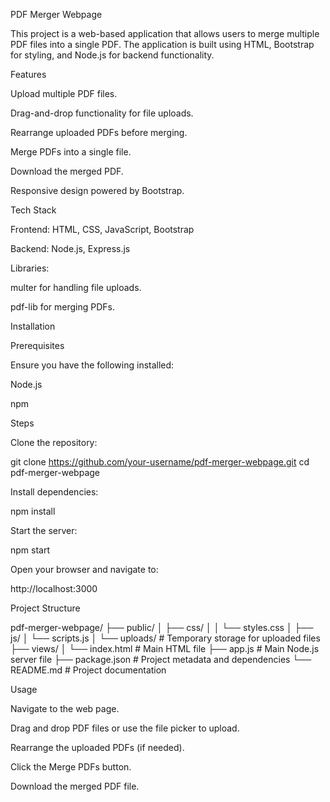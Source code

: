 PDF Merger Webpage

This project is a web-based application that allows users to merge multiple PDF files into a single PDF. The application is built using HTML, Bootstrap for styling, and Node.js for backend functionality.

Features

Upload multiple PDF files.

Drag-and-drop functionality for file uploads.

Rearrange uploaded PDFs before merging.

Merge PDFs into a single file.

Download the merged PDF.

Responsive design powered by Bootstrap.

Tech Stack

Frontend: HTML, CSS, JavaScript, Bootstrap

Backend: Node.js, Express.js

Libraries:

multer for handling file uploads.

pdf-lib for merging PDFs.

Installation

Prerequisites

Ensure you have the following installed:

Node.js

npm

Steps

Clone the repository:

git clone https://github.com/your-username/pdf-merger-webpage.git
cd pdf-merger-webpage

Install dependencies:

npm install

Start the server:

npm start

Open your browser and navigate to:

http://localhost:3000

Project Structure

pdf-merger-webpage/
├── public/
│   ├── css/
│   │   └── styles.css
│   ├── js/
│       └── scripts.js
│   └── uploads/          # Temporary storage for uploaded files
├── views/
│   └── index.html        # Main HTML file
├── app.js                # Main Node.js server file
├── package.json          # Project metadata and dependencies
└── README.md             # Project documentation

Usage

Navigate to the web page.

Drag and drop PDF files or use the file picker to upload.

Rearrange the uploaded PDFs (if needed).

Click the Merge PDFs button.

Download the merged PDF file.

